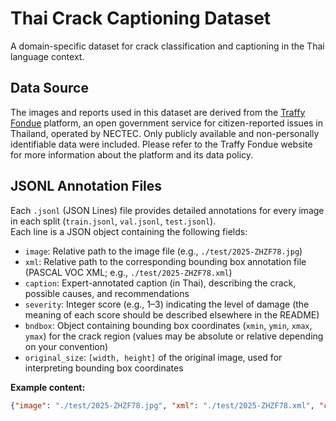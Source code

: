 # Thai Crack Captioning Dataset

A domain-specific dataset for crack classification and captioning in the Thai language context.

## Data Source

The images and reports used in this dataset are derived from the [Traffy Fondue](https://traffy.in.th/foundue.php) platform, an open government service for citizen-reported issues in Thailand, operated by NECTEC. Only publicly available and non-personally identifiable data were included. Please refer to the Traffy Fondue website for more information about the platform and its data policy.


## JSONL Annotation Files

Each `.jsonl` (JSON Lines) file provides detailed annotations for every image in each split (`train.jsonl`, `val.jsonl`, `test.jsonl`).  
Each line is a JSON object containing the following fields:

- `image`: Relative path to the image file (e.g., `./test/2025-ZHZF78.jpg`)
- `xml`: Relative path to the corresponding bounding box annotation file (PASCAL VOC XML; e.g., `./test/2025-ZHZF78.xml`)
- `caption`: Expert-annotated caption (in Thai), describing the crack, possible causes, and recommendations
- `severity`: Integer score (e.g., 1–3) indicating the level of damage (the meaning of each score should be described elsewhere in the README)
- `bndbox`: Object containing bounding box coordinates (`xmin`, `ymin`, `xmax`, `ymax`) for the crack region (values may be absolute or relative depending on your convention)
- `original_size`: `[width, height]` of the original image, used for interpreting bounding box coordinates

**Example content:**
```json
{"image": "./test/2025-ZHZF78.jpg", "xml": "./test/2025-ZHZF78.xml", "caption": "เป็นการ crack ของผนังอาคาร ...", "severity": 3, "bndbox": {"xmin": 69.85, "ymin": 0.11, "xmax": 147.73, "ymax": 224.0}, "original_size": [1536, 2048]}
 
